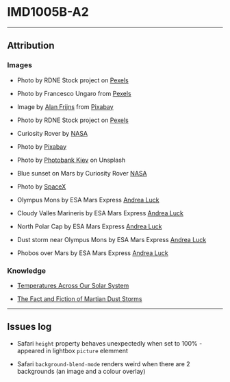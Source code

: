 # IMD1005B-A2

---

## Attribution

### Images

- Photo by RDNE Stock project on [Pexels](https://www.pexels.com/photo/astronauts-holding-hands-standing-on-brown-mountains-8474484/)

- Photo by Francesco Ungaro from [Pexels](https://www.pexels.com/photo/starry-sky-998641/)

- Image by [Alan Frijns](https://pixabay.com/users/alan_frijns-16705522/) from [Pixabay](https://pixabay.com/photos/mars-sunset-soil-rocks-sand-7459788/)

- Photo by RDNE Stock project on [Pexels](https://www.pexels.com/photo/a-person-in-space-suit-standing-on-a-rocky-mountain-8474703/)

- Curiosity Rover by [NASA](https://science.nasa.gov/resource/a-picture-postcard-from-curiositys-navcams/)

- Photo by [Pixabay](https://www.pexels.com/photo/gray-and-white-robot-73910/)

- Photo by [Photobank Kiev](https://unsplash.com/photos/3-men-standing-on-rocky-shore-during-daytime-Opzk_hvwO9Q) on Unsplash

- Blue sunset on Mars by Curiosity Rover [NASA](https://solarsystem.nasa.gov/system/downloadable_items/3025_PIA19401.jpg)

- Photo by [SpaceX](https://www.pexels.com/photo/white-space-ship-and-brown-planet-586030/)

- Olympus Mons by ESA Mars Express [Andrea Luck](https://www.flickr.com/photos/192271236@N03/)

- Cloudy Valles Marineris by ESA Mars Express [Andrea Luck](https://www.flickr.com/photos/192271236@N03/53745802596/)

- North Polar Cap by ESA Mars Express [Andrea Luck](https://www.flickr.com/photos/192271236@N03/52876607762/)

- Dust storm near Olympus Mons by ESA Mars Express [Andrea Luck](https://www.flickr.com/photos/192271236@N03/52929040126/)

- Phobos over Mars by ESA Mars Express [Andrea Luck](https://www.flickr.com/photos/192271236@N03/)

### Knowledge

- [Temperatures Across Our Solar System](https://science.nasa.gov/solar-system/temperatures-across-our-solar-system/#:~:text=The%20median%20surface%20temperature%20on,F%20(%2D153%C2%B0C))

- [The Fact and Fiction of Martian Dust Storms](https://www.nasa.gov/solar-system/the-fact-and-fiction-of-martian-dust-storms/)

---

## Issues log

- Safari ```height``` property behaves unexpectedly when set to 100% - appeared in lightbox ```picture``` elemment

- Safari ```background-blend-mode``` renders weird when there are 2 backgrounds (an image and a colour overlay)